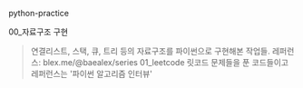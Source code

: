 python-practice

00_자료구조 구현
>연결리스트, 스택, 큐, 트리 등의 자료구조를 파이썬으로 구현해본 작업들.
>레퍼런스: blex.me/@baealex/series
01_leetcode 
>릿코드 문제들을 푼 코드들이고 레퍼런스는 '파이썬 알고리즘 인터뷰'

